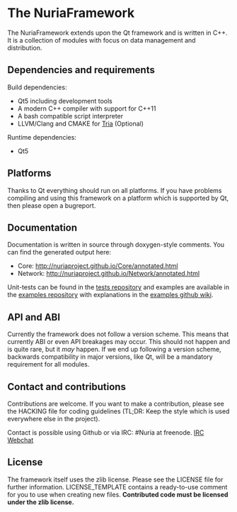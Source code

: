 The NuriaFramework
==================

The NuriaFramework extends upon the Qt framework and is written in C++. It is a
collection of modules with focus on data management and distribution.

Dependencies and requirements
-----------------------------

Build dependencies:
* Qt5 including development tools
* A modern C++ compiler with support for C++11
* A bash compatible script interpreter
* LLVM/Clang and CMAKE for [Tria](https://github.com/NuriaProject/Tria/) (Optional)

Runtime dependencies:
* Qt5

Platforms
---------

Thanks to Qt everything should run on all platforms. If you have problems
compiling and using this framework on a platform which is supported by Qt,
then please open a bugreport.

Documentation
-------------

Documentation is written in source through doxygen-style comments.
You can find the generated output here:

* Core: http://nuriaproject.github.io/Core/annotated.html
* Network: http://nuriaproject.github.io/Network/annotated.html

Unit-tests can be found in the [tests repository](https://github.com/NuriaProject/FrameworkTests)
and examples are available in the [examples repository](https://github.com/NuriaProject/FrameworkExamples)
with explanations in the [examples github wiki](https://github.com/NuriaProject/FrameworkExamples/wiki).

API and ABI
-----------

Currently the framework does not follow a version scheme. This means that
currently ABI or even API breakages may occur. This should not happen and is
quite rare, but it *may* happen. If we end up following a version scheme,
backwards compatibility in major versions, like Qt, will be a mandatory
requirement for all modules.

Contact and contributions
-------------------------

Contributions are welcome. If you want to make a contribution, please see the
HACKING file for coding guidelines (TL;DR: Keep the style which is used
everywhere else in the project).

Contact is possible using Github or via IRC: #Nuria at freenode.
[IRC Webchat](http://webchat.freenode.net?channels=%23Nuria&uio=d4)

License
-------

The framework itself uses the zlib license. Please see the LICENSE file for
further information. LICENSE_TEMPLATE contains a ready-to-use comment for you
to use when creating new files.
**Contributed code must be licensed under the zlib license.**
